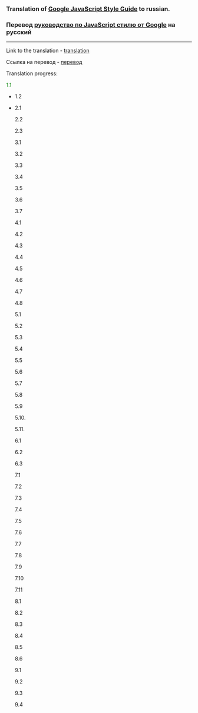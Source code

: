 ### Translation of [Google JavaScript Style Guide](https://google.github.io/styleguide/jsguide.html) to russian.

### Перевод [руководство по JavaScript стилю от Google](https://google.github.io/styleguide/jsguide.html) на русский

---

Link to the translation - [translation](https://rostislavdugin.github.io/styleguide/jsguide.html)

Ссылка на перевод - [перевод](https://rostislavdugin.github.io/styleguide/jsguide.html)

Translation progress:

<span style="color:green">1.1</span>

- 1.2
- 2.1

  2.2

  2.3

  3.1

  3.2

  3.3

  3.4

  3.5

  3.6

  3.7

  4.1

  4.2

  4.3

  4.4

  4.5

  4.6

  4.7

  4.8

  5.1

  5.2

  5.3

  5.4

  5.5

  5.6

  5.7

  5.8

  5.9

  5.10.

  5.11.

  6.1

  6.2

  6.3

  7.1

  7.2

  7.3

  7.4

  7.5

  7.6

  7.7

  7.8

  7.9

  7.10

  7.11

  8.1

  8.2

  8.3

  8.4

  8.5

  8.6

  9.1

  9.2

  9.3

  9.4
